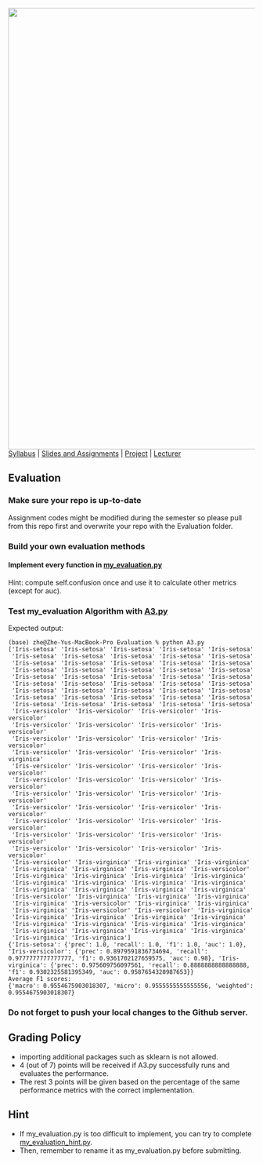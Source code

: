 [<img width=900 src="https://github.com/hil-se/fds/blob/master/img/title.png?raw=yes">](https://github.com/hil-se/fds/blob/master/README.md)   
[Syllabus](https://github.com/hil-se/fds/blob/master/README.md) |
[Slides and Assignments](https://github.com/hil-se/fds/blob/master/assignments/README.md) |
[Project](https://github.com/hil-se/fds/blob/master/assignments/project.md) |
[Lecturer](http://zhe-yu.github.io) 

## Evaluation

### Make sure your repo is up-to-date

Assignment codes might be modified during the semester so please pull from this repo first and overwrite your repo with the Evaluation folder. 

### Build your own evaluation methods

#### Implement every function in [my_evaluation.py](https://github.com/hil-se/fds/blob/master/assignments/Evaluation/my_evaluation.py)
Hint: compute self.confusion once and use it to calculate other metrics (except for auc).

### Test my_evaluation Algorithm with [A3.py](https://github.com/hil-se/fds/blob/master/assignments/Evaluation/A3.py)

Expected output:
```
(base) zhe@Zhe-Yus-MacBook-Pro Evaluation % python A3.py 
['Iris-setosa' 'Iris-setosa' 'Iris-setosa' 'Iris-setosa' 'Iris-setosa'
 'Iris-setosa' 'Iris-setosa' 'Iris-setosa' 'Iris-setosa' 'Iris-setosa'
 'Iris-setosa' 'Iris-setosa' 'Iris-setosa' 'Iris-setosa' 'Iris-setosa'
 'Iris-setosa' 'Iris-setosa' 'Iris-setosa' 'Iris-setosa' 'Iris-setosa'
 'Iris-setosa' 'Iris-setosa' 'Iris-setosa' 'Iris-setosa' 'Iris-setosa'
 'Iris-setosa' 'Iris-setosa' 'Iris-setosa' 'Iris-setosa' 'Iris-setosa'
 'Iris-setosa' 'Iris-setosa' 'Iris-setosa' 'Iris-setosa' 'Iris-setosa'
 'Iris-setosa' 'Iris-setosa' 'Iris-setosa' 'Iris-setosa' 'Iris-setosa'
 'Iris-setosa' 'Iris-setosa' 'Iris-setosa' 'Iris-setosa' 'Iris-setosa'
 'Iris-versicolor' 'Iris-versicolor' 'Iris-versicolor' 'Iris-versicolor'
 'Iris-versicolor' 'Iris-versicolor' 'Iris-versicolor' 'Iris-versicolor'
 'Iris-versicolor' 'Iris-versicolor' 'Iris-versicolor' 'Iris-versicolor'
 'Iris-versicolor' 'Iris-versicolor' 'Iris-versicolor' 'Iris-virginica'
 'Iris-versicolor' 'Iris-versicolor' 'Iris-versicolor' 'Iris-versicolor'
 'Iris-versicolor' 'Iris-versicolor' 'Iris-versicolor' 'Iris-versicolor'
 'Iris-versicolor' 'Iris-versicolor' 'Iris-versicolor' 'Iris-versicolor'
 'Iris-versicolor' 'Iris-versicolor' 'Iris-versicolor' 'Iris-versicolor'
 'Iris-versicolor' 'Iris-versicolor' 'Iris-versicolor' 'Iris-versicolor'
 'Iris-versicolor' 'Iris-versicolor' 'Iris-versicolor' 'Iris-versicolor'
 'Iris-versicolor' 'Iris-versicolor' 'Iris-versicolor' 'Iris-versicolor'
 'Iris-versicolor' 'Iris-virginica' 'Iris-virginica' 'Iris-virginica'
 'Iris-virginica' 'Iris-virginica' 'Iris-virginica' 'Iris-versicolor'
 'Iris-virginica' 'Iris-virginica' 'Iris-virginica' 'Iris-virginica'
 'Iris-virginica' 'Iris-virginica' 'Iris-virginica' 'Iris-virginica'
 'Iris-virginica' 'Iris-virginica' 'Iris-virginica' 'Iris-virginica'
 'Iris-versicolor' 'Iris-virginica' 'Iris-virginica' 'Iris-virginica'
 'Iris-virginica' 'Iris-versicolor' 'Iris-virginica' 'Iris-virginica'
 'Iris-virginica' 'Iris-versicolor' 'Iris-versicolor' 'Iris-virginica'
 'Iris-virginica' 'Iris-virginica' 'Iris-virginica' 'Iris-virginica'
 'Iris-virginica' 'Iris-virginica' 'Iris-virginica' 'Iris-virginica'
 'Iris-virginica' 'Iris-virginica' 'Iris-virginica' 'Iris-virginica'
 'Iris-virginica' 'Iris-virginica']
{'Iris-setosa': {'prec': 1.0, 'recall': 1.0, 'f1': 1.0, 'auc': 1.0}, 'Iris-versicolor': {'prec': 0.8979591836734694, 'recall': 0.9777777777777777, 'f1': 0.9361702127659575, 'auc': 0.98}, 'Iris-virginica': {'prec': 0.975609756097561, 'recall': 0.8888888888888888, 'f1': 0.9302325581395349, 'auc': 0.9587654320987653}}
Average F1 scores:
{'macro': 0.9554675903018307, 'micro': 0.9555555555555556, 'weighted': 0.9554675903018307}
```

### Do not forget to push your local changes to the Github server.

 
 ## Grading Policy
 - importing additional packages such as sklearn is not allowed.
 - 4 (out of 7) points will be received if A3.py successfully runs and evaluates the performance.
 - The rest 3 points will be given based on the percentage of the same performance metrics with the correct implementation.

## Hint
 - If my_evaluation.py is too difficult to implement, you can try to complete [my_evaluation_hint.py](https://github.com/hil-se/fds/blob/master/assignments/Evaluation/my_evaluation_hint.py).
 - Then, remember to rename it as my_evaluation.py before submitting. 
